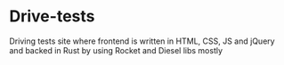 # Drive-tests
Driving tests site where frontend is written in HTML, CSS, JS and jQuery and backed in Rust by using Rocket and Diesel libs mostly
